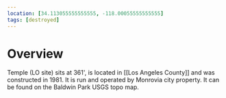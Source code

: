 ```yaml
---
location: [34.113055555555555, -118.00055555555555]
tags: [destroyed]
---
```


# Overview

Temple (LO site) sits at 361', is located in [[Los Angeles County]] and was constructed in 1981. It is run and operated by Monrovia city property. It can be found on the Baldwin Park USGS topo map.

